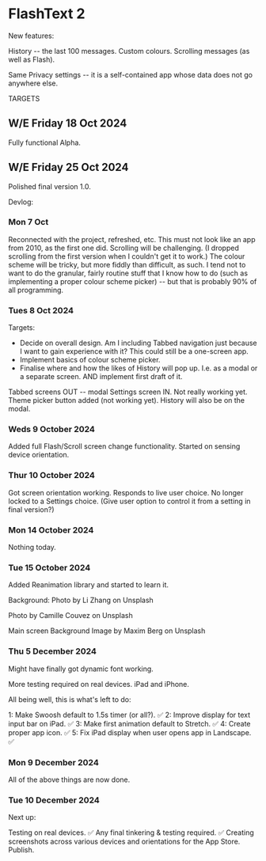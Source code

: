 # FlashText 2

New features:

History -- the last 100 messages.
Custom colours.
Scrolling messages (as well as Flash).

Same Privacy settings -- it is a self-contained app whose data does not go anywhere else.

TARGETS

## W/E Friday 18 Oct 2024

Fully functional Alpha.

## W/E Friday 25 Oct 2024

Polished final version 1.0.

Devlog:

### Mon 7 Oct

Reconnected with the project, refreshed, etc. This must not look like an app from 2010, as the first one did. Scrolling will be challenging. (I dropped scrolling from the first version when I couldn't get it to work.) The colour scheme will be tricky, but more fiddly than difficult, as such. I tend not to want to do the granular, fairly routine stuff that I know how to do (such as implementing a proper colour scheme picker) -- but that is probably 90% of all programming.

### Tues 8 Oct 2024

Targets:

- Decide on overall design. Am I including Tabbed navigation just because I want to gain experience with it? This could still be a one-screen app.
- Implement basics of colour scheme picker.
- Finalise where and how the likes of History will pop up. I.e. as a modal or a separate screen. AND implement first draft of it.

Tabbed screens OUT -- modal Settings screen IN. Not really working yet.
Theme picker button added (not working yet).
History will also be on the modal.

### Weds 9 October 2024

Added full Flash/Scroll screen change functionality.
Started on sensing device orientation.

### Thur 10 October 2024

Got screen orientation working. Responds to live user choice. No longer locked to a Settings choice. (Give user option to control it from a setting in final version?)

### Mon 14 October 2024

Nothing today.

### Tue 15 October 2024

Added Reanimation library and started to learn it.

Background: Photo by Li Zhang on Unsplash

Photo by Camille Couvez on Unsplash

Main screen Background Image by Maxim Berg on Unsplash

### Thu 5 December 2024

Might have finally got dynamic font working.

More testing required on real devices. iPad and iPhone.

All being well, this is what's left to do:

1: Make Swoosh default to 1.5s timer (or all?). ✅
2: Improve display for text input bar on iPad. ✅
3: Make first animation default to Stretch. ✅
4: Create proper app icon. ✅
5: Fix iPad display when user opens app in Landscape. ✅

### Mon 9 December 2024

All of the above things are now done.

### Tue 10 December 2024

Next up:

Testing on real devices. ✅
Any final tinkering & testing required. ✅
Creating screenshots across various devices and orientations for the App Store.
Publish.